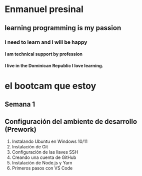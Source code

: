 # Enmanuel presinal

## learning programming is my passion 
### I need to learn and I will be happy

#### I am technical support by profession 
#### I live in the **Dominican Republic** I love learning.

# el bootcam que estoy 
## Semana 1
## **Configuración del ambiente de desarrollo (Prework)**

1. Instalando Ubuntu en Windows 10/11
1.  Instalación de Git
1. Configuración de las llaves SSH
1. Creando una cuenta de GitHub
1. Instalación de Node.js y Yarn
1. Primeros pasos con VS Code
